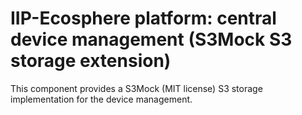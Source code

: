 # IIP-Ecosphere platform: central device management (S3Mock S3 storage extension)

This component provides a S3Mock (MIT license) S3 storage implementation for the device management.

